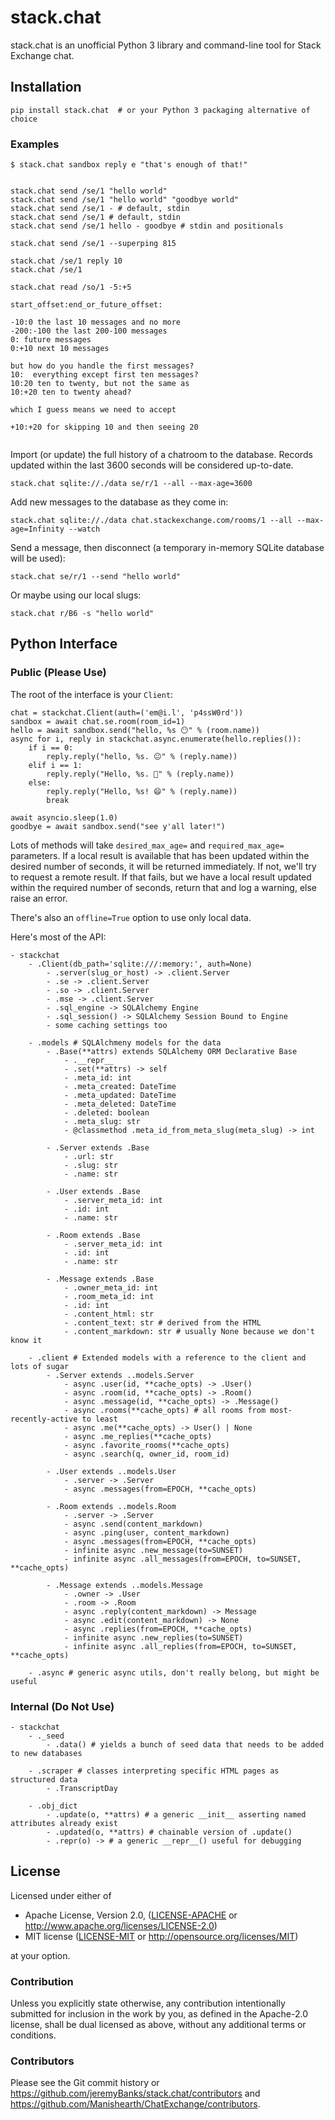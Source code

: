 stack.chat
==========

stack.chat is an unofficial Python 3 library and command-line tool for Stack Exchange chat.


## Installation

```
pip install stack.chat  # or your Python 3 packaging alternative of choice
```

### Examples

```
$ stack.chat sandbox reply e "that's enough of that!"


stack.chat send /se/1 "hello world"
stack.chat send /se/1 "hello world" "goodbye world"
stack.chat send /se/1 - # default, stdin
stack.chat send /se/1 # default, stdin
stack.chat send /se/1 hello - goodbye # stdin and positionals

stack.chat send /se/1 --superping 815

stack.chat /se/1 reply 10
stack.chat /se/1 

stack.chat read /so/1 -5:+5

start_offset:end_or_future_offset:

-10:0 the last 10 messages and no more
-200:-100 the last 200-100 messages
0: future messages
0:+10 next 10 messages

but how do you handle the first messages?
10:  everything except first ten messages?
10:20 ten to twenty, but not the same as
10:+20 ten to twenty ahead?

which I guess means we need to accept

+10:+20 for skipping 10 and then seeing 20


```



Import (or update) the full history of a chatroom to the database.
Records updated within the last 3600 seconds will be considered up-to-date.

```
stack.chat sqlite://./data se/r/1 --all --max-age=3600
```

Add new messages to the database as they come in:

```
stack.chat sqlite://./data chat.stackexchange.com/rooms/1 --all --max-age=Infinity --watch
```

Send a message, then disconnect (a temporary in-memory SQLite database will be used):

```
stack.chat se/r/1 --send "hello world"
```

Or maybe using our local slugs:

```
stack.chat r/B6 -s "hello world"
```

## Python Interface

### Public (Please Use)

The root of the interface is your `Client`:

```
chat = stackchat.Client(auth=('em@i.l', 'p4ssW0rd'))
sandbox = await chat.se.room(room_id=1)
hello = await sandbox.send("hello, %s 😶" % (room.name))
async for i, reply in stackchat.async.enumerate(hello.replies()):
    if i == 0:
        reply.reply("hello, %s. 😐" % (reply.name))
    elif i == 1:
        reply.reply("Hello, %s. 🙂" % (reply.name))
    else:
        reply.reply("Hello, %s! 😄" % (reply.name))
        break

await asyncio.sleep(1.0)
goodbye = await sandbox.send("see y'all later!")
```

Lots of methods will take `desired_max_age=` and `required_max_age=` parameters.
If a local result is available that has been updated within the desired number
of seconds, it will be returned immediately. If not, we'll try to request a remote
result. If that fails, but we have a local result updated within the required
number of seconds, return that and log a warning, else raise an error.

There's also an `offline=True` option to use only local data.

Here's most of the API:

```
- stackchat
    - .Client(db_path='sqlite:///:memory:', auth=None)
        - .server(slug_or_host) -> .client.Server
        - .se -> .client.Server
        - .so -> .client.Server
        - .mse -> .client.Server
        - .sql_engine -> SQLAlchemy Engine
        - .sql_session() -> SQLAlchemy Session Bound to Engine
        - some caching settings too

    - .models # SQLAlchmeny models for the data 
        - .Base(**attrs) extends SQLAlchemy ORM Declarative Base
            - .__repr__
            - .set(**attrs) -> self
            - .meta_id: int
            - .meta_created: DateTime
            - .meta_updated: DateTime
            - .meta_deleted: DateTime
            - .deleted: boolean
            - .meta_slug: str
            - @classmethod .meta_id_from_meta_slug(meta_slug) -> int

        - .Server extends .Base
            - .url: str
            - .slug: str
            - .name: str

        - .User extends .Base
            - .server_meta_id: int
            - .id: int
            - .name: str

        - .Room extends .Base
            - .server_meta_id: int
            - .id: int
            - .name: str

        - .Message extends .Base
            - .owner_meta_id: int
            - .room_meta_id: int
            - .id: int
            - .content_html: str
            - .content_text: str # derived from the HTML
            - .content_markdown: str # usually None because we don't know it

    - .client # Extended models with a reference to the client and lots of sugar
        - .Server extends ..models.Server
            - async .user(id, **cache_opts) -> .User()
            - async .room(id, **cache_opts) -> .Room()
            - async .message(id, **cache_opts) -> .Message()
            - async .rooms(**cache_opts) # all rooms from most-recently-active to least
            - async .me(**cache_opts) -> User() | None
            - async .me_replies(**cache_opts)
            - async .favorite_rooms(**cache_opts)
            - async .search(q, owner_id, room_id)

        - .User extends ..models.User
            - .server -> .Server
            - async .messages(from=EPOCH, **cache_opts)

        - .Room extends ..models.Room
            - .server -> .Server
            - async .send(content_markdown)
            - async .ping(user, content_markdown)
            - async .messages(from=EPOCH, **cache_opts)
            - infinite async .new_message(to=SUNSET)
            - infinite async .all_messages(from=EPOCH, to=SUNSET, **cache_opts)

        - .Message extends ..models.Message
            - .owner -> .User
            - .room -> .Room
            - async .reply(content_markdown) -> Message
            - async .edit(content_markdown) -> None
            - async .replies(from=EPOCH, **cache_opts)
            - infinite async .new_replies(to=SUNSET)
            - infinite async .all_replies(from=EPOCH, to=SUNSET, **cache_opts)

    - .async # generic async utils, don't really belong, but might be useful
```

### Internal (Do Not Use)

```
- stackchat
    - ._seed
        - .data() # yields a bunch of seed data that needs to be added to new databases

    - .scraper # classes interpreting specific HTML pages as structured data
        - .TranscriptDay

    - .obj_dict
        - .update(o, **attrs) # a generic __init__ asserting named attributes already exist 
        - .updated(o, **attrs) # chainable version of .update()
        - .repr(o) -> # a generic __repr__() useful for debugging
```

## License

Licensed under either of

 - Apache License, Version 2.0, ([LICENSE-APACHE](LICENSE-APACHE) or
   http://www.apache.org/licenses/LICENSE-2.0)
 - MIT license ([LICENSE-MIT](LICENSE-MIT) or http://opensource.org/licenses/MIT)

at your option.

### Contribution

Unless you explicitly state otherwise, any contribution intentionally submitted
for inclusion in the work by you, as defined in the Apache-2.0 license, shall
be dual licensed as above, without any additional terms or conditions.

### Contributors

Please see the Git commit history or 
https://github.com/jeremyBanks/stack.chat/contributors and 
https://github.com/Manishearth/ChatExchange/contributors.
